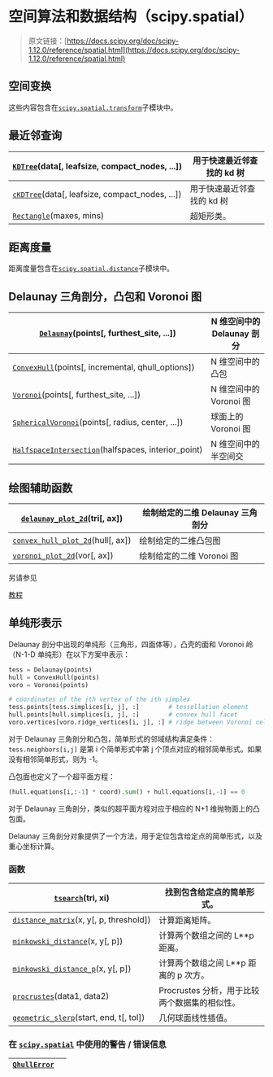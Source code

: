 # 空间算法和数据结构（scipy.spatial）

> 原文链接：[https://docs.scipy.org/doc/scipy-1.12.0/reference/spatial.html](https://docs.scipy.org/doc/scipy-1.12.0/reference/spatial.html)

## 空间变换

这些内容包含在[`scipy.spatial.transform`](spatial.transform.html#module-scipy.spatial.transform "scipy.spatial.transform")子模块中。

## 最近邻查询

| [`KDTree`](generated/scipy.spatial.KDTree.html#scipy.spatial.KDTree "scipy.spatial.KDTree")(data[, leafsize, compact_nodes, ...]) | 用于快速最近邻查找的 kd 树 |
| --- | --- |
| [`cKDTree`](generated/scipy.spatial.cKDTree.html#scipy.spatial.cKDTree "scipy.spatial.cKDTree")(data[, leafsize, compact_nodes, ...]) | 用于快速最近邻查找的 kd 树 |
| [`Rectangle`](generated/scipy.spatial.Rectangle.html#scipy.spatial.Rectangle "scipy.spatial.Rectangle")(maxes, mins) | 超矩形类。 |

## 距离度量

距离度量包含在[`scipy.spatial.distance`](spatial.distance.html#module-scipy.spatial.distance "scipy.spatial.distance")子模块中。

## Delaunay 三角剖分，凸包和 Voronoi 图

| [`Delaunay`](generated/scipy.spatial.Delaunay.html#scipy.spatial.Delaunay "scipy.spatial.Delaunay")(points[, furthest_site, ...]) | N 维空间中的 Delaunay 剖分 |
| --- | --- |
| [`ConvexHull`](generated/scipy.spatial.ConvexHull.html#scipy.spatial.ConvexHull "scipy.spatial.ConvexHull")(points[, incremental, qhull_options]) | N 维空间中的凸包 |
| [`Voronoi`](generated/scipy.spatial.Voronoi.html#scipy.spatial.Voronoi "scipy.spatial.Voronoi")(points[, furthest_site, ...]) | N 维空间中的 Voronoi 图 |
| [`SphericalVoronoi`](generated/scipy.spatial.SphericalVoronoi.html#scipy.spatial.SphericalVoronoi "scipy.spatial.SphericalVoronoi")(points[, radius, center, ...]) | 球面上的 Voronoi 图 |
| [`HalfspaceIntersection`](generated/scipy.spatial.HalfspaceIntersection.html#scipy.spatial.HalfspaceIntersection "scipy.spatial.HalfspaceIntersection")(halfspaces, interior_point) | N 维空间中的半空间交 |

## 绘图辅助函数

| [`delaunay_plot_2d`](generated/scipy.spatial.delaunay_plot_2d.html#scipy.spatial.delaunay_plot_2d "scipy.spatial.delaunay_plot_2d")(tri[, ax]) | 绘制给定的二维 Delaunay 三角剖分 |
| --- | --- |
| [`convex_hull_plot_2d`](generated/scipy.spatial.convex_hull_plot_2d.html#scipy.spatial.convex_hull_plot_2d "scipy.spatial.convex_hull_plot_2d")(hull[, ax]) | 绘制给定的二维凸包图 |
| [`voronoi_plot_2d`](generated/scipy.spatial.voronoi_plot_2d.html#scipy.spatial.voronoi_plot_2d "scipy.spatial.voronoi_plot_2d")(vor[, ax]) | 绘制给定的二维 Voronoi 图 |

另请参见

[教程](../tutorial/spatial.html#qhulltutorial)

## 单纯形表示

Delaunay 剖分中出现的单纯形（三角形，四面体等），凸壳的面和 Voronoi 岭（N-1-D 单纯形）在以下方案中表示：

```py
tess = Delaunay(points)
hull = ConvexHull(points)
voro = Voronoi(points)

# coordinates of the jth vertex of the ith simplex
tess.points[tess.simplices[i, j], :]        # tessellation element
hull.points[hull.simplices[i, j], :]        # convex hull facet
voro.vertices[voro.ridge_vertices[i, j], :] # ridge between Voronoi cells 
```

对于 Delaunay 三角剖分和凸包，简单形式的邻域结构满足条件：`tess.neighbors[i,j]` 是第 i 个简单形式中第 j 个顶点对应的相邻简单形式。如果没有相邻简单形式，则为 -1。

凸包面也定义了一个超平面方程：

```py
(hull.equations[i,:-1] * coord).sum() + hull.equations[i,-1] == 0 
```

对于 Delaunay 三角剖分，类似的超平面方程对应于相应的 N+1 维抛物面上的凸包面。

Delaunay 三角剖分对象提供了一个方法，用于定位包含给定点的简单形式，以及重心坐标计算。

### 函数

| [`tsearch`](generated/scipy.spatial.tsearch.html#scipy.spatial.tsearch "scipy.spatial.tsearch")(tri, xi) | 找到包含给定点的简单形式。 |
| --- | --- |
| [`distance_matrix`](generated/scipy.spatial.distance_matrix.html#scipy.spatial.distance_matrix "scipy.spatial.distance_matrix")(x, y[, p, threshold]) | 计算距离矩阵。 |
| [`minkowski_distance`](generated/scipy.spatial.minkowski_distance.html#scipy.spatial.minkowski_distance "scipy.spatial.minkowski_distance")(x, y[, p]) | 计算两个数组之间的 L**p 距离。 |
| [`minkowski_distance_p`](generated/scipy.spatial.minkowski_distance_p.html#scipy.spatial.minkowski_distance_p "scipy.spatial.minkowski_distance_p")(x, y[, p]) | 计算两个数组之间 L**p 距离的 p 次方。 |
| [`procrustes`](generated/scipy.spatial.procrustes.html#scipy.spatial.procrustes "scipy.spatial.procrustes")(data1, data2) | Procrustes 分析，用于比较两个数据集的相似性。 |
| [`geometric_slerp`](generated/scipy.spatial.geometric_slerp.html#scipy.spatial.geometric_slerp "scipy.spatial.geometric_slerp")(start, end, t[, tol]) | 几何球面线性插值。 |

### 在 [`scipy.spatial`](#module-scipy.spatial "scipy.spatial") 中使用的警告 / 错误信息

| [`QhullError`](generated/scipy.spatial.QhullError.html#scipy.spatial.QhullError "scipy.spatial.QhullError") |  |
| --- | --- |
